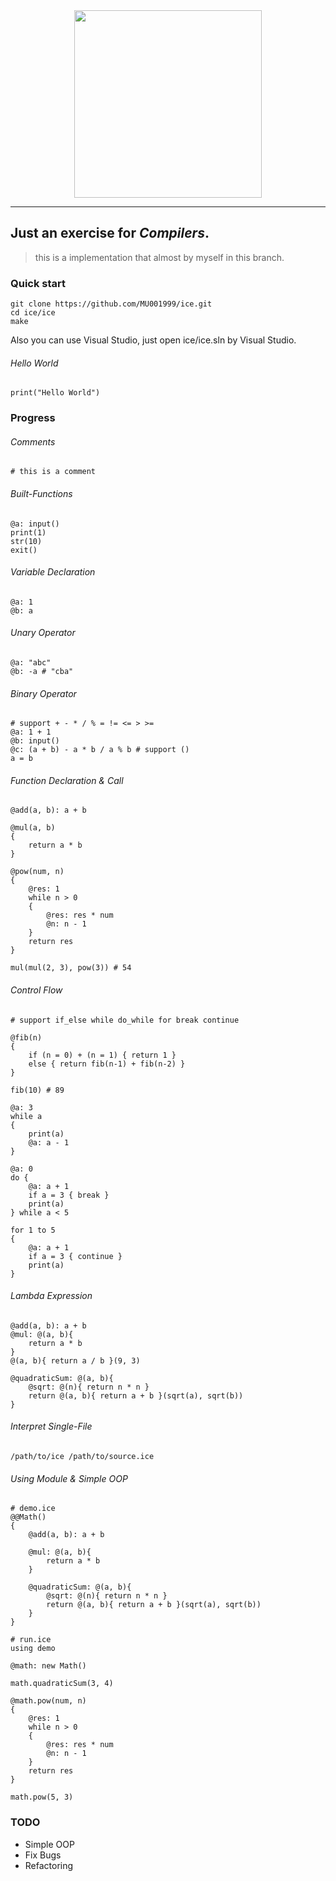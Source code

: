 <div align=center>
<img width="300" height="300" src="https://images-1252918210.cos.ap-beijing.myqcloud.com/ICE_LOGO_1.png"/>
</div>
<hr>

## Just an exercise for *Compilers*.
> this is a implementation that almost by myself in this branch.

### Quick start
```shell
git clone https://github.com/MU001999/ice.git
cd ice/ice
make
```
Also you can use Visual Studio, just open ice/ice.sln by Visual Studio.

###### Hello World
```ice
print("Hello World")
```

### Progress

###### Comments
```ice
# this is a comment
```

###### Built-Functions
```ice
@a: input()
print(1)
str(10)
exit()
```

###### Variable Declaration
```ice
@a: 1
@b: a
```

###### Unary Operator
```ice
@a: "abc"
@b: -a # "cba"
```

###### Binary Operator
```ice
# support + - * / % = != <= > >=
@a: 1 + 1
@b: input()
@c: (a + b) - a * b / a % b # support ()
a = b
```

###### Function Declaration & Call
```ice
@add(a, b): a + b

@mul(a, b)
{
    return a * b
}

@pow(num, n)
{
    @res: 1
    while n > 0
    {
        @res: res * num
        @n: n - 1
    }
    return res
}

mul(mul(2, 3), pow(3)) # 54
```

###### Control Flow
```ice
# support if_else while do_while for break continue

@fib(n)
{
    if (n = 0) + (n = 1) { return 1 }
    else { return fib(n-1) + fib(n-2) }
}

fib(10) # 89

@a: 3
while a
{
    print(a)
    @a: a - 1
}

@a: 0
do {
    @a: a + 1
    if a = 3 { break }
    print(a)
} while a < 5

for 1 to 5
{
    @a: a + 1
    if a = 3 { continue }
    print(a)
}
```

###### Lambda Expression
```ice
@add(a, b): a + b
@mul: @(a, b){
    return a * b
}
@(a, b){ return a / b }(9, 3)

@quadraticSum: @(a, b){
    @sqrt: @(n){ return n * n }
    return @(a, b){ return a + b }(sqrt(a), sqrt(b))
}
```

###### Interpret Single-File
```shell
/path/to/ice /path/to/source.ice
```

###### Using Module & Simple OOP
```ice
# demo.ice
@@Math()
{
    @add(a, b): a + b

    @mul: @(a, b){
        return a * b
    }

    @quadraticSum: @(a, b){
        @sqrt: @(n){ return n * n }
        return @(a, b){ return a + b }(sqrt(a), sqrt(b))
    }
}
```

```ice
# run.ice
using demo

@math: new Math()

math.quadraticSum(3, 4)

@math.pow(num, n)
{
    @res: 1
    while n > 0
    {
        @res: res * num
        @n: n - 1
    }
    return res
}

math.pow(5, 3)
```

### TODO
* Simple OOP
* Fix Bugs 
* Refactoring